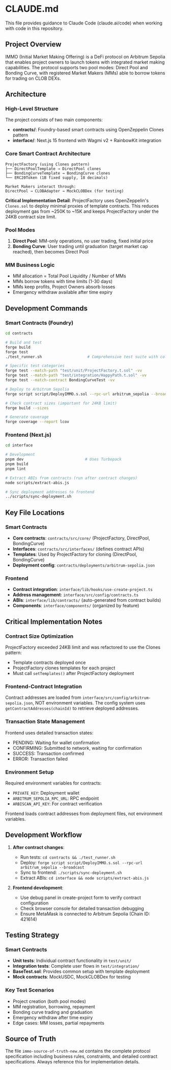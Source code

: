 # CLAUDE.md

This file provides guidance to Claude Code (claude.ai/code) when working with code in this repository.

## Project Overview

IMMO (Initial Market Making Offering) is a DeFi protocol on Arbitrum Sepolia that enables project owners to launch tokens with integrated market making capabilities. The protocol supports two pool modes: Direct Pool and Bonding Curve, with registered Market Makers (MMs) able to borrow tokens for trading on CLOB DEXs.

## Architecture

### High-Level Structure
The project consists of two main components:
- **contracts/**: Foundry-based smart contracts using OpenZeppelin Clones pattern
- **interface/**: Next.js 15 frontend with Wagmi v2 + RainbowKit integration

### Core Smart Contract Architecture
```
ProjectFactory (using Clones pattern)
├── DirectPoolTemplate → DirectPool clones
├── BondingCurveTemplate → BondingCurve clones
└── ERC20Token (1B fixed supply, 18 decimals)

Market Makers interact through:
DirectPool → CLOBAdapter → MockCLOBDex (for testing)
```

**Critical Implementation Detail**: ProjectFactory uses OpenZeppelin's `Clones.sol` to deploy minimal proxies of template contracts. This reduces deployment gas from ~250K to ~15K and keeps ProjectFactory under the 24KB contract size limit.

### Pool Modes
1. **Direct Pool**: MM-only operations, no user trading, fixed initial price
2. **Bonding Curve**: User trading until graduation (target market cap reached), then becomes Direct Pool

### MM Business Logic
- MM allocation = Total Pool Liquidity / Number of MMs
- MMs borrow tokens with time limits (1-30 days)
- MMs keep profits, Project Owners absorb losses
- Emergency withdraw available after time expiry

## Development Commands

### Smart Contracts (Foundry)
```bash
cd contracts

# Build and test
forge build
forge test
./test_runner.sh                    # Comprehensive test suite with colors

# Specific test categories
forge test --match-path "test/unit/ProjectFactory.t.sol" -vv
forge test --match-path "test/integration/HappyPath.t.sol" -vv
forge test --match-contract BondingCurveTest -vv

# Deploy to Arbitrum Sepolia
forge script script/DeployIMMO.s.sol --rpc-url arbitrum_sepolia --broadcast --verify

# Check contract sizes (important for 24KB limit)
forge build --sizes

# Generate coverage
forge coverage --report lcov
```

### Frontend (Next.js)
```bash
cd interface

# Development
pnpm dev                           # Uses Turbopack
pnpm build
pnpm lint

# Extract ABIs from contracts (run after contract changes)
node scripts/extract-abis.js

# Sync deployment addresses to frontend
../scripts/sync-deployment.sh
```

## Key File Locations

### Smart Contracts
- **Core contracts**: `contracts/src/core/` (ProjectFactory, DirectPool, BondingCurve)
- **Interfaces**: `contracts/src/interfaces/` (defines contract APIs)
- **Templates**: Used by ProjectFactory for cloning (DirectPool, BondingCurve)
- **Deployment config**: `contracts/deployments/arbitrum-sepolia.json`

### Frontend
- **Contract integration**: `interface/lib/hooks/use-create-project.ts` 
- **Address management**: `interface/src/config/contracts.ts`
- **ABIs**: `interface/lib/contracts/` (auto-generated from contract builds)
- **Components**: `interface/components/` (organized by feature)

## Critical Implementation Notes

### Contract Size Optimization
ProjectFactory exceeded 24KB limit and was refactored to use the Clones pattern:
- Template contracts deployed once
- ProjectFactory clones templates for each project
- Must call `setTemplates()` after ProjectFactory deployment

### Frontend-Contract Integration
Contract addresses are loaded from `interface/src/config/arbitrum-sepolia.json`, NOT environment variables. The config system uses `getContractAddresses(chainId)` to retrieve deployed addresses.

### Transaction State Management
Frontend uses detailed transaction states:
- PENDING: Waiting for wallet confirmation
- CONFIRMING: Submitted to network, waiting for confirmation  
- SUCCESS: Transaction confirmed
- ERROR: Transaction failed

### Environment Setup
Required environment variables for contracts:
- `PRIVATE_KEY`: Deployment wallet
- `ARBITRUM_SEPOLIA_RPC_URL`: RPC endpoint
- `ARBISCAN_API_KEY`: For contract verification

Frontend loads contract addresses from deployment files, not environment variables.

## Development Workflow

1. **After contract changes**: 
   - Run tests: `cd contracts && ./test_runner.sh`
   - Deploy: `forge script script/DeployIMMO.s.sol --rpc-url arbitrum_sepolia --broadcast`
   - Sync to frontend: `./scripts/sync-deployment.sh`
   - Extract ABIs: `cd interface && node scripts/extract-abis.js`

2. **Frontend development**:
   - Use debug panel in create-project form to verify contract configuration
   - Check browser console for detailed transaction debugging
   - Ensure MetaMask is connected to Arbitrum Sepolia (Chain ID: 421614)

## Testing Strategy

### Smart Contracts
- **Unit tests**: Individual contract functionality in `test/unit/`
- **Integration tests**: Complete user flows in `test/integration/`
- **BaseTest.sol**: Provides common setup with template deployment
- **Mock contracts**: MockUSDC, MockCLOBDex for testing

### Key Test Scenarios
- Project creation (both pool modes)
- MM registration, borrowing, repayment
- Bonding curve trading and graduation
- Emergency withdraw after time expiry
- Edge cases: MM losses, partial repayments

## Source of Truth
The file `immo-source-of-truth-new.md` contains the complete protocol specification including business rules, constraints, and detailed contract specifications. Always reference this for implementation details.